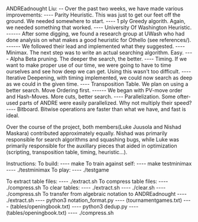 ANDREadnought Liu:
-- Over the past two weeks, we have made various improvements:
---- Parity Heuristic. This was just to get our feet off the ground. We needed somewhere to start.
---- 1 ply Greedy algorith. Again, we needed something that worked. 
---- University Of Washington Heuristic. 
------ After some digging, we found a research group at UWash who had done analysis on what makes a good heuristic for Othello (see references/).
------ We followed their lead and implemented what they suggested. 
---- Minimax. The next step was to write an actual searching algorithm. Easy.
---- Alpha Beta pruning. The deeper the search, the better.
---- Timing. If we want to make proper use of our time, we were going to have to time ourselves and see how deep we can get. Using <chrono> this wasn't too difficult.
---- Iterative Deepening, with timing implemented, we could now search as deep as we could in the given time. 
---- Transposition Table. We plan on using a better search. Move Ordering first. 
------ We began with PV-move order and Hash-Moves. More cuts, better search.
---- Parallelization. Some ofter-used parts of ANDRE were easily parallelized. Why not multiply their speed?
---- Bitboard. Bitwise operations are faster than what we have, and fast is ideal.

Over the course of the project, both members(Luke Juusola and Nishad Maskara) contributed approximately equally. Nishad was primarily responsible for search algorithms and squashing bugs, while Luke was primarily responsible for the auxillary pieces that aided in optimization (scripting, transposition table, timing, heuristic...). 




Instructions:
To build:
---- make
To train against self:
---- make testminimax
---- ./testminimax
To play:
---- ./testgame <Black> <White> <Time>

To extract table files:
---- ./extract.sh
To compress table files:
---- ./compress.sh
To clear tables:
---- ./extract.sh
---- ./clear.sh
---- ./compress.sh
To transfer from algebraic notation to ANDREadnought
---- ./extract.sh
---- python3 notation_format.py 
---- <read-file> (tournamentgames.txt)
---- <write-file> (tables/openingbook.txt)
---- python3 dedup.py
---- <write-file> (tables/openingbook.txt)
---- ./compress.sh

